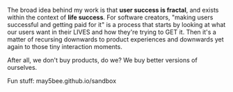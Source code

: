 The broad idea behind my work is that **user success is fractal**, and exists within the context of **life success**. For software creators, "making users successful and getting paid for it" is a process that starts by looking at what our users want in their LIVES and how they're trying to GET it. Then it's a matter of recursing downwards to product experiences and downwards yet again to those tiny interaction moments.

After all, we don't buy products, do we? We buy better versions of ourselves.

Fun stuff:
may5bee.github.io/sandbox

